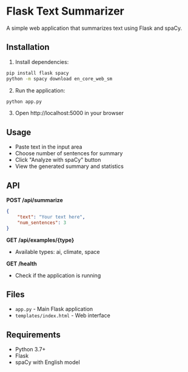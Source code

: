 # Flask Text Summarizer

A simple web application that summarizes text using Flask and spaCy.

## Installation

1. Install dependencies:
```bash
pip install flask spacy
python -m spacy download en_core_web_sm
```

2. Run the application:
```bash
python app.py
```

3. Open http://localhost:5000 in your browser

## Usage

- Paste text in the input area
- Choose number of sentences for summary
- Click "Analyze with spaCy" button
- View the generated summary and statistics

## API

**POST /api/summarize**
```json
{
    "text": "Your text here",
    "num_sentences": 3
}
```

**GET /api/examples/{type}**
- Available types: ai, climate, space

**GET /health**
- Check if the application is running

## Files

- `app.py` - Main Flask application
- `templates/index.html` - Web interface

## Requirements

- Python 3.7+
- Flask
- spaCy with English model
